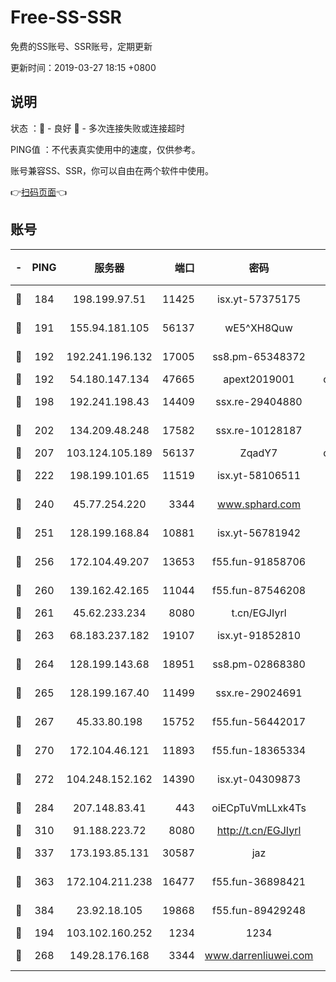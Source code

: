 # Free-SS-SSR

免费的SS账号、SSR账号，定期更新

更新时间：2019-03-27 18:15 +0800

## 说明

状态     ：🙂 - 良好 🙁 - 多次连接失败或连接超时

PING值   ：不代表真实使用中的速度，仅供参考。

账号兼容SS、SSR，你可以自由在两个软件中使用。

👉[扫码页面](https://liesauer.github.io/Free-SS-SSR/)👈

## 账号

|-|PING|服务器|端口|密码|加密方式|区域|
|:----:|:----:|:-----:|-----:|:----:|:----:|:----:|
|🙂|184|198.199.97.51|11425|isx.yt-57375175|aes-256-cfb|US|
|🙂|191|155.94.181.105|56137|wE5^XH8Quw|aes-256-cfb|US|
|🙂|192|192.241.196.132|17005|ss8.pm-65348372|aes-256-cfb|US|
|🙂|192|54.180.147.134|47665|apext2019001|chacha20|KR|
|🙂|198|192.241.198.43|14409|ssx.re-29404880|aes-256-cfb|US|
|🙂|202|134.209.48.248|17582|ssx.re-10128187|aes-256-cfb|US|
|🙂|207|103.124.105.189|56137|ZqadY7|chacha20|US|
|🙂|222|198.199.101.65|11519|isx.yt-58106511|aes-256-cfb|US|
|🙂|240|45.77.254.220|3344|www.sphard.com|aes-256-cfb|SG|
|🙂|251|128.199.168.84|10881|isx.yt-56781942|aes-256-cfb|SG|
|🙂|256|172.104.49.207|13653|f55.fun-91858706|aes-256-cfb|SG|
|🙂|260|139.162.42.165|11044|f55.fun-87546208|aes-256-cfb|SG|
|🙂|261|45.62.233.234|8080|t.cn/EGJIyrl|rc4-md5|CA|
|🙂|263|68.183.237.182|19107|isx.yt-91852810|aes-256-cfb|SG|
|🙂|264|128.199.143.68|18951|ss8.pm-02868380|aes-256-cfb|SG|
|🙂|265|128.199.167.40|11499|ssx.re-29024691|aes-256-cfb|SG|
|🙂|267|45.33.80.198|15752|f55.fun-56442017|aes-256-cfb|US|
|🙂|270|172.104.46.121|11893|f55.fun-18365334|aes-256-cfb|SG|
|🙂|272|104.248.152.162|14390|isx.yt-04309873|aes-256-cfb|SG|
|🙂|284|207.148.83.41|443|oiECpTuVmLLxk4Ts|aes-256-cfb|AU|
|🙂|310|91.188.223.72|8080|http://t.cn/EGJIyrl|rc4-md5|RU|
|🙂|337|173.193.85.131|30587|jaz|aes-256-cfb|US|
|🙂|363|172.104.211.238|16477|f55.fun-36898421|aes-256-cfb|US|
|🙂|384|23.92.18.105|19868|f55.fun-89429248|aes-256-cfb|US|
|🙂|194|103.102.160.252|1234|1234|rc4-md5|JP|
|🙁|268|149.28.176.168|3344|www.darrenliuwei.com|aes-256-cfb|AU|
